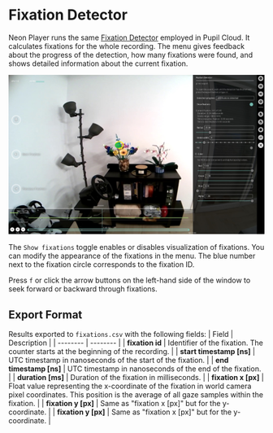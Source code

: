 # Fixation Detector

<!-- TODO: Add tunable parameters in the fixation as table -->

Neon Player runs the same [Fixation Detector](./../../data-collection/data-streams/#fixations-saccades) employed in Pupil Cloud.
It calculates fixations for the whole recording. The menu gives feedback about the progress of the detection, how many 
fixations were found, and shows detailed information about the current fixation. 

![Fixations](./np-fixation.webp)

The `Show fixations` toggle enables or disables visualization of fixations. You can modify the appearance of the fixations 
in the menu. The blue number next to the fixation circle corresponds to the fixation ID. 

Press `f` or click the arrow buttons on the left-hand side of the window to seek forward or backward through fixations.

## Export Format
Results exported to `fixations.csv` with the following fields:
| Field | Description | 
| -------- | -------- | 
| **fixation id** | Identifier of the fixation. The counter starts at the beginning of the recording.     |
| **start&nbsp;timestamp&nbsp;[ns]** | UTC timestamp in nanoseconds of the start of the fixation.     |
| **end timestamp [ns]** | UTC timestamp in nanoseconds of the end of the fixation.     |
| **duration [ms]** | Duration of the fixation in milliseconds.     |
| **fixation x [px]** | Float value representing the x-coordinate of the fixation in world camera pixel coordinates. This position is the average of all gaze samples within the fixation.     |
| **fixation y [px]** | Same as "fixation x [px]" but for the y-coordinate.     |
| **fixation y [px]** | Same as "fixation x [px]" but for the y-coordinate.     |

